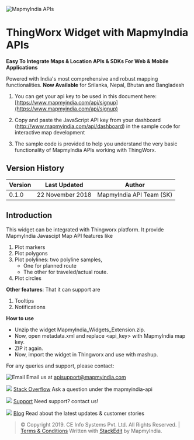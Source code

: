 ﻿![MapmyIndia APIs](https://www.mapmyindia.com/api/img/mapmyindia-api.png)

# ThingWorx Widget with MapmyIndia APIs

**Easy To Integrate Maps & Location APIs & SDKs For Web & Mobile Applications**

Powered with India's most comprehensive and robust mapping functionalities.
**Now Available**  for Srilanka, Nepal, Bhutan and Bangladesh

1. You can get your api key to be used in this document here: [https://www.mapmyindia.com/api/signup](https://www.mapmyindia.com/api/signup)

2. Copy and paste the JavaScript API key from your dashboard (http://www.mapmyindia.com/api/dashboard) in the sample code for interactive map development

3. The sample code is provided to help you understand the very basic functionality of MapmyIndia APIs working with ThingWorx. 

## Version History

| Version | Last Updated | Author |
| ---- | ---- | ---- |
| 0.1.0 | 22 November 2018 | MapmyIndia API Team (SK) |

## Introduction

This widget can be integrated with Thingworx platform. It provide MapmyIndia Javascipt Map API features like

1.  Plot markers
2.  Plot polygons
3.  Plot polylines: two polyline samples, 
	- One for planned route
	- The other for traveled/actual route.
4.  Plot circles

**Other features**: 
That it can support are

1.  Tooltips
2.  Notifications

**How to use**

- Unzip the widget MapmyIndia_Widgets_Extension.zip.
- Now, open metadata.xml and replace <api_key> with MapmyIndia map key.
- ZIP it again.
- Now, import the widget in Thingworx and use with mashup.

For any queries and support, please contact: 

![Email](https://www.google.com/a/cpanel/mapmyindia.co.in/images/logo.gif?service=google_gsuite) 
Email us at [apisupport@mapmyindia.com](mailto:apisupport@mapmyindia.com)

![](https://www.mapmyindia.com/api/img/icons/stack-overflow.png)
[Stack Overflow](https://stackoverflow.com/questions/tagged/mapmyindia-api)
Ask a question under the mapmyindia-api

![](https://www.mapmyindia.com/api/img/icons/support.png)
[Support](https://www.mapmyindia.com/api/index.php#f_cont)
Need support? contact us!

![](https://www.mapmyindia.com/api/img/icons/blog.png)
[Blog](http://www.mapmyindia.com/blog/)
Read about the latest updates & customer stories


> © Copyright 2019. CE Info Systems Pvt. Ltd. All Rights Reserved. | [Terms & Conditions](http://www.mapmyindia.com/api/terms-&-conditions)
>  Written with [StackEdit](https://stackedit.io/) by MapmyIndia.